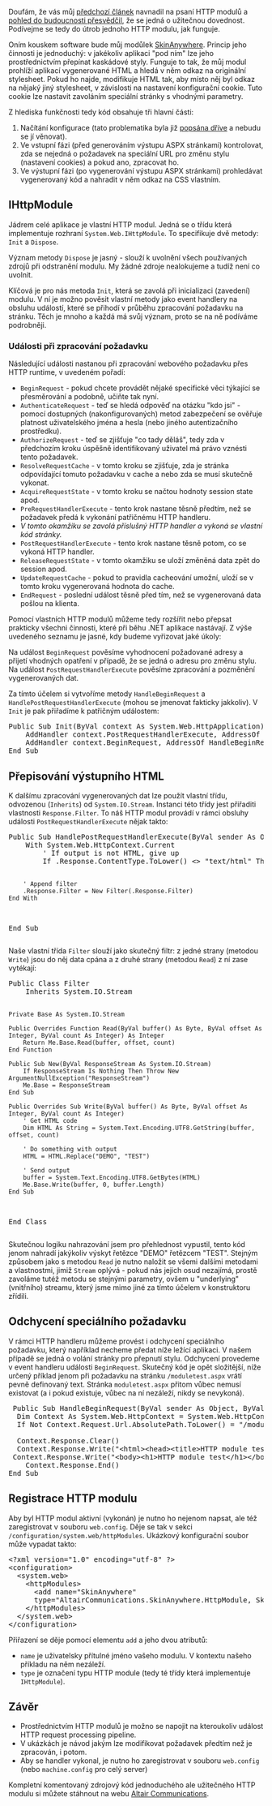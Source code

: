 <!-- dcterms:identifier = aspnetcz#13 -->
<!-- dcterms:title = HTTP moduly prakticky -->
<!-- dcterms:abstract = Jak uvnitř funguje SkinAnywhere? Příklad zpracování HTTP požadavku ve fázi před i po vykonání cílové stránky -->
<!-- np9:categoryId = 4 -->
<!-- x4w:category = Programování -->
<!-- np9:authorId = 1 -->
<!-- np9:authorEmail = michal.valasek@altairis.cz -->
<!-- dcterms:creator = Michal Altair Valášek -->
<!-- dcterms:created = 2005-01-16T07:00:28.063+01:00 -->
<!-- dcterms:dateAccepted = 2005-01-16T07:00:28.063+01:00 -->

<p>Douf&#225;m, že v&#225;s můj <a href="/entry/article-20050110.aspx">předchoz&#237; čl&#225;nek</a> navnadil na psan&#237; HTTP modulů a <a href="/entry/article-20050112.aspx">pohled do budoucnosti přesvědčil</a>, že se jedn&#225; o užitečnou dovednost. Pod&#237;vejme se tedy do &#250;trob jednoho HTTP modulu, jak funguje.</p>
<p>On&#237;m kouskem software bude můj modůlek <a href="http://software.altaircom.net/software/skinanywhere.aspx">SkinAnywhere</a>. Princip jeho činnosti je jednoduch&#253;: v jak&#233;koliv aplikaci "pod n&#237;m" lze jeho prostřednictv&#237;m přep&#237;nat kask&#225;dov&#233; styly. Funguje to tak, že můj modul prohl&#237;ž&#237; aplikac&#237; vygenerovan&#233; HTML a hled&#225; v něm odkaz na origin&#225;ln&#237; stylesheet. Pokud ho najde, modifikuje HTML tak, aby m&#237;sto něj byl odkaz na nějak&#253; jin&#253; stylesheet, v z&#225;vislosti na nastaven&#237; konfiguračn&#237; cookie. Tuto cookie lze nastavit zavol&#225;n&#237;m speci&#225;ln&#237; str&#225;nky s vhodn&#253;mi parametry. </p>
<p>Z hlediska funkčnosti tedy k&#243;d obsahuje tři hlavn&#237; č&#225;sti:</p>
<ol>
<li>Nač&#237;t&#225;n&#237; konfigurace (tato problematika byla již <a href="/entry/article-20050109.aspx">pops&#225;na dř&#237;ve</a> a nebudu se j&#237; věnovat). 
<li>Ve vstupn&#237; f&#225;zi (před generov&#225;n&#237;m v&#253;stupu ASPX str&#225;nkami) kontrolovat, zda se nejedn&#225; o požadavek na speci&#225;ln&#237; URL pro změnu stylu (nastaven&#237; cookies) a pokud ano, zpracovat ho. 
<li>Ve v&#253;stupn&#237; f&#225;zi (po vygenerov&#225;n&#237; v&#253;stupu ASPX str&#225;nkami) prohled&#225;vat vygenerovan&#253; k&#243;d a nahradit v něm odkaz na CSS vlastn&#237;m.</li></ol>
<h2>IHttpModule</h2>
<p>J&#225;drem cel&#233; aplikace je vlastn&#237; HTTP modul. Jedn&#225; se o tř&#237;du kter&#225; implementuje rozhran&#237; <code>System.Web.IHttpModule</code>. To specifikuje dvě metody: <code>Init</code> a <code>Dispose</code>.</p>
<p>V&#253;znam metody <code>Dispose</code> je jasn&#253; - slouž&#237; k uvolněn&#237; v&#353;ech použ&#237;van&#253;ch zdrojů při odstraněn&#237; modulu. My ž&#225;dn&#233; zdroje nealokujeme a tud&#237;ž nen&#237; co uvolnit.</p>
<p>Kl&#237;čov&#225; je pro n&#225;s metoda <code>Init</code>, kter&#225; se zavol&#225; při inicializaci (zaveden&#237;) modulu. V n&#237; je možno pověsit vlastn&#237; metody jako event handlery na obsluhu ud&#225;lost&#237;, kter&#233; se přihod&#237; v průběhu zpracov&#225;n&#237; požadavku na str&#225;nku. Těch je mnoho a každ&#225; m&#225; svůj v&#253;znam, proto se na ně pod&#237;v&#225;me podrobněji.</p>
<h3>Ud&#225;losti při zpracov&#225;n&#237; požadavku</h3>
<p>N&#225;sleduj&#237;c&#237; ud&#225;losti nastanou při zpracov&#225;n&#237; webov&#233;ho požadavku přes HTTP runtime, v uveden&#233;m pořad&#237;:</p>
<ul>
<li><code>BeginRequest</code> - pokud chcete prov&#225;dět nějak&#233; specifick&#233; věci t&#253;kaj&#237;c&#237; se přesměrov&#225;n&#237; a podobně, učiňte tak nyn&#237;. 
<li><code>AuthenticateRequest</code> - teď se hled&#225; odpověď na ot&#225;zku "kdo jsi" - pomoc&#237; dostupn&#253;ch (nakonfigurovan&#253;ch) metod zabezpečen&#237; se ověřuje platnost uživatelsk&#233;ho jm&#233;na a hesla (nebo jin&#233;ho autentizačn&#237;ho prostředku). 
<li><code>AuthorizeRequest</code> - teď se zji&#353;ťuje "co tady děl&#225;&#353;", tedy zda v předchoz&#237;m kroku &#250;spě&#353;ně identifikovan&#253; uživatel m&#225; pr&#225;vo vzn&#233;sti tento požadavek. 
<li><code>ResolveRequestCache</code> - v tomto kroku se zji&#353;ťuje, zda je str&#225;nka odpov&#237;daj&#237;c&#237; tomuto požadavku v cache a nebo zda se mus&#237; skutečně vykonat. 
<li><code>AcquireRequestState</code> - v tomto kroku se načtou hodnoty session state apod. 
<li><code>PreRequestHandlerExecute</code> - tento krok nastane těsně předt&#237;m, než se požadavek před&#225; k vykon&#225;n&#237; patřičn&#233;mu HTTP handleru. 
<li><em>V tomto okamžiku se zavol&#225; př&#237;slu&#353;n&#253; HTTP handler a vykon&#225; se vlastn&#237; k&#243;d str&#225;nky.</em> 
<li><code>PostRequestHandlerExecute</code> - tento krok nastane těsně potom, co se vykon&#225; HTTP handler. 
<li><code>ReleaseRequestState</code> - v tomto okamžiku se ulož&#237; změněn&#225; data zpět do session apod. 
<li><code>UpdateRequestCache</code> - pokud to pravidla cacheov&#225;n&#237; umožn&#237;, ulož&#237; se v tomto kroku vygenerovan&#225; hodnota do cache. 
<li><code>EndRequest</code> - posledn&#237; ud&#225;lost těsně před t&#237;m, než se vygenerovan&#225; data po&#353;lou na klienta.</li></ul>
<p>Pomoc&#237; vlastn&#237;ch HTTP modulů můžeme tedy roz&#353;&#237;řit nebo přepsat prakticky v&#353;echni činnosti, kter&#233; při běhu .NET aplikace nast&#225;vaj&#237;. Z v&#253;&#353;e uveden&#233;ho seznamu je jasn&#233;, kdy budeme vyřizovat jak&#233; &#250;koly:</p>
<p>Na ud&#225;lost <code>BeginRequest</code> pověs&#237;me vyhodnocen&#237; požadovan&#233; adresy a přijet&#237; vhodn&#253;ch opatřen&#237; v př&#237;padě, že se jedn&#225; o adresu pro změnu stylu. Na ud&#225;lost <code>PostRequestHandlerExecute</code> pověs&#237;me zpracov&#225;n&#237; a pozměněn&#237; vygenerovan&#253;ch dat.</p>
<p>Za t&#237;mto &#250;čelem si vytvoř&#237;me metody <code>HandleBeginRequest</code> a <code>HandlePostRequestHandlerExecute</code> (mohou se jmenovat fakticky jakkoliv). V <code>Init</code> je pak přiřad&#237;me k patřičn&#253;m ud&#225;lostem:</p><pre class="sh-code-vb">Public Sub Init(ByVal context As System.Web.HttpApplication) Implements System.Web.IHttpModule.Init
    AddHandler context.PostRequestHandlerExecute, AddressOf HandlePostRequestHandlerExecute
    AddHandler context.BeginRequest, AddressOf HandleBeginRequest
End Sub</pre>
<h2>Přepisov&#225;n&#237; v&#253;stupn&#237;ho HTML</h2>
<p>K dal&#353;&#237;mu&nbsp;zpracov&#225;n&#237; vygenerovan&#253;ch dat lze použ&#237;t vlastn&#237; tř&#237;du, odvozenou (<code>Inherits</code>) od <code>System.IO.Stream</code>. Instanci t&#233;to tř&#237;dy jest přiřaditi vlastnosti <code>Response.Filter</code>. To n&#225;&#353; HTTP modul prov&#225;d&#237; v r&#225;mci obsluhy ud&#225;losti <code>PostRequestHandlerExecute</code> nějak takto:</p><pre class="sh-code-vb">Public Sub HandlePostRequestHandlerExecute(ByVal sender As Object, ByVal e As EventArgs)
    With System.Web.HttpContext.Current
        ' If output is not HTML, give up
        If .Response.ContentType.ToLower() &lt;&gt; "text/html" Then Return

        ' Append filter
        .Response.Filter = New Filter(.Response.Filter)
    End With
End Sub</pre>
<p>Na&#353;e vlastn&#237; tř&#237;da <code>Filter</code> slouž&#237; jako skutečn&#253; filtr: z jedn&#233; strany (metodou <code>Write</code>) jsou do něj data cp&#225;na a z druh&#233; strany (metodou <code>Read</code>) z n&#237; zase vyt&#233;kaj&#237;:</p><pre class="sh-code-vb">Public Class Filter
    Inherits System.IO.Stream

    Private Base As System.IO.Stream

    Public Overrides Function Read(ByVal buffer() As Byte, ByVal offset As Integer, ByVal count As Integer) As Integer
        Return Me.Base.Read(buffer, offset, count)
    End Function

    Public Sub New(ByVal ResponseStream As System.IO.Stream)
        If ResponseStream Is Nothing Then Throw New ArgumentNullException("ResponseStream")
        Me.Base = ResponseStream
    End Sub

    Public Overrides Sub Write(ByVal buffer() As Byte, ByVal offset As Integer, ByVal count As Integer)
        ' Get HTML code
        Dim HTML As String = System.Text.Encoding.UTF8.GetString(buffer, offset, count)

        ' Do something with output
        HTML = HTML.Replace("DEMO", "TEST")

        ' Send output
        buffer = System.Text.Encoding.UTF8.GetBytes(HTML)
        Me.Base.Write(buffer, 0, buffer.Length)
    End Sub
End Class</pre>
<p>Skutečnou logiku nahrazov&#225;n&#237; jsem pro přehlednost vypustil, tento k&#243;d jenom nahrad&#237; jak&#253;koliv v&#253;skyt řetězce "DEMO" řetězcem "TEST". Stejn&#253;m způsobem jako s metodou <code>Read</code> je nutno naložit se v&#353;emi dal&#353;&#237;mi metodami a vlastnostmi, jimiž <code>Stream</code> opl&#253;v&#225; - pokud n&#225;s jejich osud nezaj&#237;m&#225;, prostě zavol&#225;me tut&#233;ž metodu se stejn&#253;mi parametry, ov&#353;em u "underlying" (vnitřn&#237;ho) streamu, kter&#253; jsme mimo jin&#233; za t&#237;mto &#250;čelem v konstruktoru zř&#237;dili.</p>
<h2>Odchycen&#237; speci&#225;ln&#237;ho požadavku</h2>
<p>V r&#225;mci HTTP handleru můžeme prov&#233;st i odchycen&#237; speci&#225;ln&#237;ho požadavku, kter&#253; např&#237;klad necheme předat n&#237;že lež&#237;c&#237; aplikaci. V na&#353;em př&#237;padě se jedn&#225; o vol&#225;n&#237; str&#225;nky pro přepnut&#237; stylu. Odchycen&#237; provedeme v event handleru ud&#225;losti <code>BeginRequest</code>. Skutečn&#253; k&#243;d je opět složitěj&#353;&#237;, n&#237;že určen&#253; př&#237;klad jenom při požadavku na str&#225;nku <code>/moduletest.aspx</code> vr&#225;t&#237; pevně definovan&#253; text. Str&#225;nka <code>moduletest.aspx</code> přitom vůbec nemus&#237; existovat (a i pokud existuje, vůbec na n&#237; nez&#225;lež&#237;, nikdy se nevykon&#225;).</p><pre class="sh-code-vb"> Public Sub HandleBeginRequest(ByVal sender As Object, ByVal e As EventArgs) <br>  Dim Context As System.Web.HttpContext = System.Web.HttpContext.Current
  If Not Context.Request.Url.AbsolutePath.ToLower() = "/moduletest.aspx" Then Return<br>  <br>  Context.Response.Clear()
  Context.Response.Write("&lt;html&gt;&lt;head&gt;&lt;title&gt;HTTP module test&lt;/title&gt;&lt;/head&gt;")<br> Context.Response.Write("&lt;body&gt;&lt;h1&gt;HTTP module test&lt;/h1&gt;&lt;/body&gt;&lt;/html&gt;")
    Context.Response.End()
End Sub</pre>
<h2>Registrace HTTP modulu</h2>
<p>Aby byl HTTP modul aktivn&#237; (vykon&#225;n) je nutno ho nejenom napsat, ale t&#233;ž zaregistrovat v souboru <code>web.config</code>. Děje se tak v sekci <code>/configuration/system.web/httpModules</code>. Uk&#225;zkov&#253; konfiguračn&#237; soubor může vypadat takto:</p><pre class="sh-code-xml">&lt;?xml version="1.0" encoding="utf-8" ?&gt;
&lt;configuration&gt;
  &lt;system.web&gt;
    &lt;httpModules&gt;
      &lt;add name="SkinAnywhere" 
      type="AltairCommunications.SkinAnywhere.HttpModule, SkinAnywhere" /&gt;
    &lt;/httpModules&gt;
  &lt;/system.web&gt;
&lt;/configuration&gt;
</pre>
<p>Přiřazen&#237; se děje pomoc&#237; elementu <code>add</code> a jeho dvou atributů:</p>
<ul>
<li><code>name</code> je uživatelsky př&#237;tuln&#233; jm&#233;no va&#353;eho modulu. V kontextu na&#353;eho př&#237;kladu na něm nez&#225;lež&#237;. 
<li><code>type</code> je označen&#237; typu HTTP module (tedy t&#233; tř&#237;dy kter&#225; implementuje <code>IHttpModule</code>).</li></ul>
<h2>Z&#225;věr</h2>
<ul>
<li>Prostřednictv&#237;m HTTP modulů je možno se napojit na kteroukoliv ud&#225;lost HTTP request processing pipeline. 
<li>V uk&#225;zk&#225;ch je n&#225;vod jak&#253;m lze modifikovat požadavek předt&#237;m než je zpracov&#225;n, i potom. 
<li>Aby se handler vykonal, je nutno ho zaregistrovat v souboru <code>web.config</code> (nebo <code>machine.config</code> pro cel&#253; server)</li></ul>
<p>Kompletn&#237; komentovan&#253; zdrojov&#253; k&#243;d jednoduch&#233;ho ale užitečn&#233;ho HTTP modulu si můžete st&#225;hnout na webu <a href="http://software.altaircom.net/software/skinanywhere.aspx">Altair Communications</a>.</p>